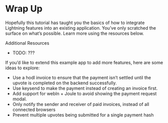 # Wrap Up

Hopefully this tutorial has taught you the basics of how to integrate Lightning features into an existing application. You’ve only scratched the surface on what’s possible. Learn more using the resources below.

Additional Resources

- TODO: ???

If you’d like to extend this example app to add more features, here are some ideas to explore:

- Use a hodl invoice to ensure that the payment isn’t settled until the upvote is completed on the backend successfully.
- Use keysend to make the payment instead of creating an invoice first.
- Add support for webln + Joule to avoid showing the payment request modal.
- Only notify the sender and receiver of paid invoices, instead of all connected browsers
- Prevent multiple upvotes being submitted for a single payment hash
